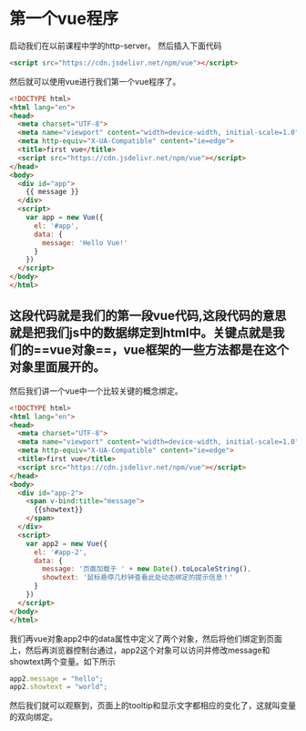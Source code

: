 # 第一个vue程序
启动我们在以前课程中学的http-server。
然后插入下面代码
```html
<script src="https://cdn.jsdelivr.net/npm/vue"></script>
```
然后就可以使用vue进行我们第一个vue程序了。
```html
<!DOCTYPE html>
<html lang="en">
<head>
  <meta charset="UTF-8">
  <meta name="viewport" content="width=device-width, initial-scale=1.0">
  <meta http-equiv="X-UA-Compatible" content="ie=edge">
  <title>first vue</title>
  <script src="https://cdn.jsdelivr.net/npm/vue"></script>
</head>
<body>
  <div id="app">
    {{ message }}
  </div>
  <script>
    var app = new Vue({
      el: '#app',
      data: {
        message: 'Hello Vue!'
      }
    })
  </script>
</body>
</html>
```
这段代码就是我们的第一段vue代码,这段代码的意思就是把我们js中的数据绑定到html中。关键点就是我们的==vue对象==，vue框架的一些方法都是在这个对象里面展开的。
---
然后我们讲一个vue中一个比较关键的概念绑定。
```html
<!DOCTYPE html>
<html lang="en">
<head>
  <meta charset="UTF-8">
  <meta name="viewport" content="width=device-width, initial-scale=1.0">
  <meta http-equiv="X-UA-Compatible" content="ie=edge">
  <title>first vue</title>
  <script src="https://cdn.jsdelivr.net/npm/vue"></script>
</head>
<body>
  <div id="app-2">
    <span v-bind:title="message">
      {{showtext}}
    </span>
  </div>
  <script>
    var app2 = new Vue({
      el: '#app-2',
      data: {
        message: '页面加载于 ' + new Date().toLocaleString(),
        showtext: '鼠标悬停几秒钟查看此处动态绑定的提示信息！'
      }
    })
  </script>
</body>
</html>
```
我们再vue对象app2中的data属性中定义了两个对象，然后将他们绑定到页面上，然后再浏览器控制台通过，app2这个对象可以访问并修改message和showtext两个变量。如下所示
```javascript
app2.message = "hello";
app2.showtext = "world";
```
然后我们就可以观察到，页面上的tooltip和显示文字都相应的变化了，这就叫变量的双向绑定。